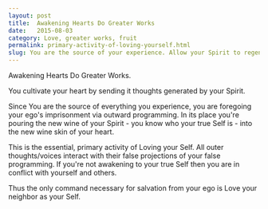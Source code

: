```yaml
---
layout: post
title:  Awakening Hearts Do Greater Works
date:   2015-08-03
category: Love, greater works, fruit
permalink: primary-activity-of-loving-yourself.html
slug: You are the source of your experience. Allow your Spirit to regenerate your heart.
---
```

Awakening Hearts Do Greater Works. 

You cultivate your heart by sending it thoughts generated by your Spirit. 

Since You are the source of everything you experience, you are foregoing your ego's imprisonment via outward programming. In its place you're pouring the new wine of your Spirit -  you know who your true Self is - into the new wine skin of your heart. 

This is the essential, primary activity of Loving your Self. All outer thoughts/voices interact with their false projections of your false programming. If you're not awakening to your true Self then you are in conflict with yourself and others. 

Thus the only command necessary for salvation from your ego is Love your neighbor as your Self. 

[leanpub]: https://leanpub.com/fruitsofthespirit